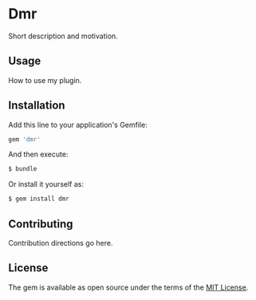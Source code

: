 # Dmr
Short description and motivation.

## Usage
How to use my plugin.

## Installation
Add this line to your application's Gemfile:

```ruby
gem 'dmr'
```

And then execute:
```bash
$ bundle
```

Or install it yourself as:
```bash
$ gem install dmr
```

## Contributing
Contribution directions go here.

## License
The gem is available as open source under the terms of the [MIT License](https://opensource.org/licenses/MIT).
